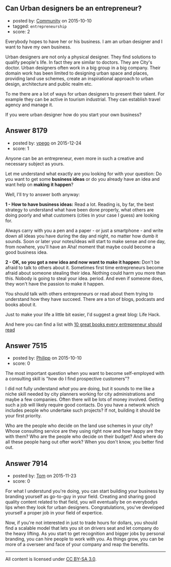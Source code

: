 ## Can Urban designers be an entrepreneur?

- posted by: [Community](https://stackexchange.com/users/-1/community) on 2015-10-10
- tagged: `entrepreneurship`
- score: 2

Everybody hopes to have her or his business. I am an urban designer and I want to have my own business.

Urban designers are not only a physical designer. They find solutions to qualify people's life. In fact they are similar to doctors. They are City's doctor. Urban designers often work in a big group in a big company. Their domain work has been limited to designing urban space and places, providing land use schemes, create an inspirational approach to urban design, architecture and public realm etc.

To me there are a lot of ways for urban designers to present their talent. For example they can be active in tourism industrial. They can establish travel agency and manage it.

If you were urban designer how do you start your own business?


## Answer 8179

- posted by: [vpego](https://stackexchange.com/users/7073322/vpego) on 2015-12-24
- score: 1

<p>Anyone can be an entrepreneur, even more in such a creative and necessary subject as yours.</p>

<p>Let me understand what exactly are you looking for with your question: Do you want to get some <strong>business ideas</strong> or do you already have an idea and want help on <strong>making it happen</strong>?</p>

<p>Well, I'll try to answer both anyway:</p>

<p><strong>1 - How to have business ideas:</strong> Read a lot. Reading is, by far, the best strategy to understand what have been done properly, what others are doing poorly and what customers (cities in your case I guess) are looking for. </p>

<p>Always carry with you a pen and a paper - or just a smartphone - and write down all ideas you have during the day and night, no matter how dumb it sounds. Soon or later your notes/ideas will start to make sense and one day, from nowhere, you'll have an Aha! moment that maybe could become a good business idea.</p>

<p><strong>2 - OK, so you got a new idea and now want to make it happen:</strong> Don't be afraid to talk to others about it. Sometimes first time entrepreneurs become afraid about someone stealing their idea. Nothing could harm you more than this. Nobody is going to steal your idea. period. And even if someone does, they won't have the passion to make it happen. </p>

<p>You should talk with others entrepreneurs or read about them trying to understand how they have succeed. There are a ton of blogs, podcasts and books about it. </p>

<p>Just to make your life a little bit easier, I'd suggest a great blog: Life Hack. </p>

<p>And here you can find a list with <a href="http://www.lifehack.org/articles/work/10-great-books-every-entrepreneur-should-read.html" rel="nofollow">10 great books every entrepreneur should read</a></p>



## Answer 7515

- posted by: [Philipp](https://stackexchange.com/users/1777092/philipp) on 2015-10-10
- score: 0

The most important question when you want to become self-employed with a consulting skill is "how do I find prospective customers"? 

I did not fully understand *what* you are doing, but it sounds to me like a niche skill needed by city planners working for city administrations and maybe a few companies. Often there will be lots of money involved. Getting such a job will likely require good contacts. Do you have a network which includes people who undertake such projects? If not, building it should be your first priority.

Who are the people who decide on the land use schemes in your city? Whose consulting service are they using right now and how happy are they with them? Who are the people who decide on their budget? And where do all these people hang out ofter work? When you don't know, you better find out.


## Answer 7914

- posted by: [Tom](https://stackexchange.com/users/1841165/tom) on 2015-11-23
- score: 0

For what I understund you're doing, you can start building your business by branding yourself as go-to-guy in your field. Creating and sharing good quality content related to that field, you will eventually be on everybodys lips when they look for urban designers. Congratulations, you've developed yourself a proper job in your field of expertice.

Now, if you're not interested in just to trade hours for dollars, you should find a scalable model that lets you sit on drivers seat and let company do the heavy lifting. As you start to get recognition and bigger jobs by personal branding, you can hire people to work with you. As things grow, you can be more of a overseer and face of your company and reap the benefits.



---

All content is licensed under [CC BY-SA 3.0](https://creativecommons.org/licenses/by-sa/3.0/).
